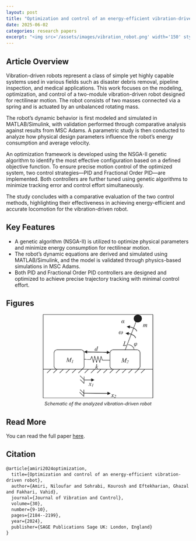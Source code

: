 ```yaml
---
layout: post
title: "Optimization and control of an energy-efficient vibration-driven robot"
date: 2025-06-02
categories: research papers
excerpt: "<img src='/assets/images/vibration_robot.png' width='150' style='border-radius: 0px;'>"
---
```


## Article Overview

Vibration-driven robots represent a class of simple yet highly capable systems used in various fields such as disaster debris removal, pipeline inspection, and medical applications. This work focuses on the modeling, optimization, and control of a two-module vibration-driven robot designed for rectilinear motion. The robot consists of two masses connected via a spring and is actuated by an unbalanced rotating mass.

The robot’s dynamic behavior is first modeled and simulated in MATLAB/Simulink, with validation performed through comparative analysis against results from MSC Adams. A parametric study is then conducted to analyze how physical design parameters influence the robot’s energy consumption and average velocity.

An optimization framework is developed using the NSGA-II genetic algorithm to identify the most effective configuration based on a defined objective function. To ensure precise motion control of the optimized system, two control strategies—PID and Fractional Order PID—are implemented. Both controllers are further tuned using genetic algorithms to minimize tracking error and control effort simultaneously.

The study concludes with a comparative evaluation of the two control methods, highlighting their effectiveness in achieving energy-efficient and accurate locomotion for the vibration-driven robot.

## Key Features
- A genetic algorithm (NSGA-II) is utilized to optimize physical parameters and minimize energy consumption for rectilinear motion.
- The robot’s dynamic equations are derived and simulated using MATLAB/Simulink, and the model is validated through physics-based simulations in MSC Adams.
- Both PID and Fractional Order PID controllers are designed and optimized to achieve precise trajectory tracking with minimal control effort.
## Figures

<div style="text-align: center;">
  <img src="/assets/images/vibration_robot.png" alt=" Schematic of the analyzed vibration-driven robot." style="width:60%; border-radius: 0px;">
  <p style="font-style: italic; font-size: 0.9em; margin-top: 5px;">Schematic of the analyzed vibration-driven robot</p>
</div>


## Read More

You can read the full paper [here](https://doi-org.ezproxy.lib.torontomu.ca/10.1177/10775463231175543).

## Citation

```text
@article{amiri2024optimization,
  title={Optimization and control of an energy-efficient vibration-driven robot},
  author={Amiri, Niloufar and Sohrabi, Kourosh and Eftekharian, Ghazal and Fakhari, Vahid},
  journal={Journal of Vibration and Control},
  volume={30},
  number={9-10},
  pages={2184--2199},
  year={2024},
  publisher={SAGE Publications Sage UK: London, England}
}
```